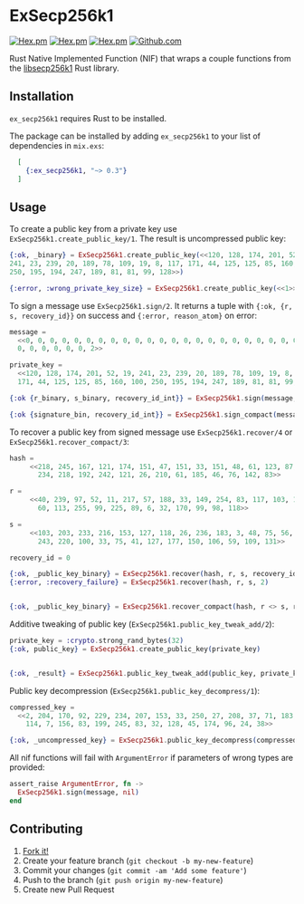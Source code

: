 # ExSecp256k1

[![Hex.pm](https://img.shields.io/hexpm/v/ex_secp256k1.svg)](https://hex.pm/packages/ex_secp256k1)
[![Hex.pm](https://img.shields.io/hexpm/dt/ex_secp256k1.svg)](https://hex.pm/packages/ex_secp256k1)
[![Hex.pm](https://img.shields.io/hexpm/l/ex_secp256k1.svg)](https://hex.pm/packages/ex_secp256k1)
[![Github.com](https://img.shields.io/github/last-commit/omgnetwork/ex_secp256k1.svg)](https://github.com/omgnetwork/ex_secp256k1)


Rust Native Implemented Function (NIF) that wraps a couple functions from the [libsecp256k1](https://github.com/paritytech/libsecp256k1) Rust library.

## Installation

`ex_secp256k1` requires Rust to be installed.

The package can be installed by adding `ex_secp256k1` to your list of
dependencies in `mix.exs`:

```elixir
  [
    {:ex_secp256k1, "~> 0.3"}
  ]
```

## Usage

To create a public key from a private key use `ExSecp256k1.create_public_key/1`. The result is uncompressed public key:

```elixir
{:ok, _binary} = ExSecp256k1.create_public_key(<<120, 128, 174, 201, 52, 19,
241, 23, 239, 20, 189, 78, 109, 19, 8, 117, 171, 44, 125, 125, 85, 160, 100,
250, 195, 194, 247, 189, 81, 81, 99, 128>>)

{:error, :wrong_private_key_size} = ExSecp256k1.create_public_key(<<1>>)
```

To sign a message use `ExSecp256k1.sign/2`. It returns a tuple with `{:ok, {r, s, recovery_id}}` on success and `{:error, reason_atom}` on error:

```elixir
message =
  <<0, 0, 0, 0, 0, 0, 0, 0, 0, 0, 0, 0, 0, 0, 0, 0, 0, 0, 0, 0, 0, 0, 0, 0, 0,
  0, 0, 0, 0, 0, 0, 2>>

private_key =
  <<120, 128, 174, 201, 52, 19, 241, 23, 239, 20, 189, 78, 109, 19, 8, 117,
  171, 44, 125, 125, 85, 160, 100, 250, 195, 194, 247, 189, 81, 81, 99, 128>>

{:ok {r_binary, s_binary, recovery_id_int}} = ExSecp256k1.sign(message, private_key)

{:ok {signature_bin, recovery_id_int}} = ExSecp256k1.sign_compact(message, private_key)
```

To recover a public key from signed message use `ExSecp256k1.recover/4` or `ExSecp256k1.recover_compact/3`:

```elixir
hash =
     <<218, 245, 167, 121, 174, 151, 47, 151, 33, 151, 48, 61, 123, 87, 71, 70, 199, 239, 131,
       234, 218, 192, 242, 121, 26, 210, 61, 185, 46, 76, 142, 83>>

r =
     <<40, 239, 97, 52, 11, 217, 57, 188, 33, 149, 254, 83, 117, 103, 134, 96, 3, 225, 161, 93,
       60, 113, 255, 99, 225, 89, 6, 32, 170, 99, 98, 118>>

s =
     <<103, 203, 233, 216, 153, 127, 118, 26, 236, 183, 3, 48, 75, 56, 0, 204, 245, 85, 201,
       243, 220, 100, 33, 75, 41, 127, 177, 150, 106, 59, 109, 131>>

recovery_id = 0

{:ok, _public_key_binary} = ExSecp256k1.recover(hash, r, s, recovery_id)
{:error, :recovery_failure} = ExSecp256k1.recover(hash, r, s, 2)


{:ok, _public_key_binary} = ExSecp256k1.recover_compact(hash, r <> s, recovery_id)
```

Additive tweaking of public key (`ExSecp256k1.public_key_tweak_add/2`):

```elixir
private_key = :crypto.strong_rand_bytes(32)
{:ok, public_key} = ExSecp256k1.create_public_key(private_key)


{:ok, _result} = ExSecp256k1.public_key_tweak_add(public_key, private_key)
```

Public key decompression (`ExSecp256k1.public_key_decompress/1`):

```elixir
compressed_key =
  <<2, 204, 170, 92, 229, 234, 207, 153, 33, 250, 27, 208, 37, 71, 183, 155, 104, 155, 45,
    114, 7, 156, 83, 199, 245, 83, 32, 128, 45, 174, 96, 24, 38>>

{:ok, _uncompressed_key} = ExSecp256k1.public_key_decompress(compressed_key)
```

All nif functions will fail with `ArgumentError` if parameters of wrong types are provided:

```elixir
assert_raise ArgumentError, fn ->
  ExSecp256k1.sign(message, nil)
end
```

## Contributing

1. [Fork it!](https://github.com/ayrat555/ex_secp256k1)
2. Create your feature branch (`git checkout -b my-new-feature`)
3. Commit your changes (`git commit -am 'Add some feature'`)
4. Push to the branch (`git push origin my-new-feature`)
5. Create new Pull Request
